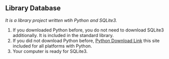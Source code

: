 ## Library Database
*It is a library project written wtih Python and SQLite3.*
1) If you downloaded Python before, you do not need to download SQLite3 additionally. It is included in the standard library.
2) If you did not download Python before, [Python Download Link](https://www.python.org/downloads/) this site included for all platforms with Python.
3) Your computer is ready for SQLite3.
